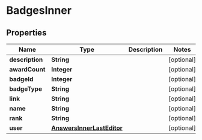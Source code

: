 

# BadgesInner


## Properties

| Name | Type | Description | Notes |
|------------ | ------------- | ------------- | -------------|
|**description** | **String** |  |  [optional] |
|**awardCount** | **Integer** |  |  [optional] |
|**badgeId** | **Integer** |  |  [optional] |
|**badgeType** | **String** |  |  [optional] |
|**link** | **String** |  |  [optional] |
|**name** | **String** |  |  [optional] |
|**rank** | **String** |  |  [optional] |
|**user** | [**AnswersInnerLastEditor**](AnswersInnerLastEditor.md) |  |  [optional] |



